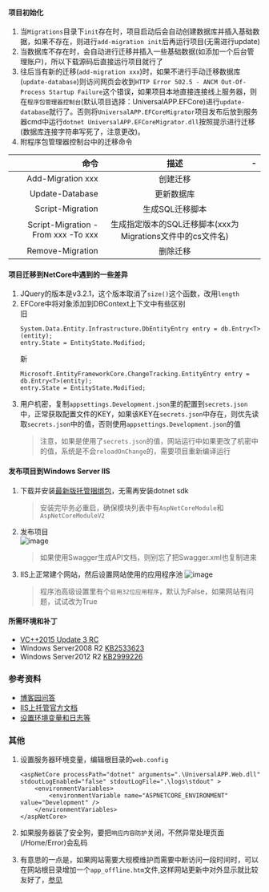 #### 项目初始化
1. 当```Migrations```目录下```init```存在时，项目启动后会自动创建数据库并插入基础数据，如果不存在，则进行```add-migration init```后再运行项目(无需进行update)
2. 当数据库不存在时，会自动进行迁移并插入一些基础数据(如添加一个后台管理账户)，所以下载源码后直接运行项目就行了
3. 往后当有新的迁移(`add-migration xxx`)时，如果不进行手动迁移数据库(`update-database`)则访问网页会收到`HTTP Error 502.5 - ANCM Out-Of-Process Startup Failure`这个错误，如果项目本地直接连接线上服务器，则在`程序包管理器控制台`(默认项目选择：UniversalAPP.EFCore)进行`update-database`就行了。否则将`UniversalAPP.EFCoreMigrator`项目发布后放到服务器cmd中运行`dotnet UniversalAPP.EFCoreMigrator.dll`按照提示进行迁移(数据库连接字符串写死了，注意更改)。
4. 附程序包管理器控制台中的迁移命令

命令|描述|-
-:|:-:|:-:
Add-Migration xxx|创建迁移|
Update-Database|更新数据库|
Script-Migration|生成SQL迁移脚本|
Script-Migration -From xxx -To xxx|生成指定版本的SQL迁移脚本(xxx为Migrations文件中的cs文件名)|
Remove-Migration|删除迁移|
 
#### 项目迁移到NetCore中遇到的一些差异

1. JQuery的版本是v3.2.1，这个版本取消了`size()`这个函数，改用`length`   
2. EFCore中将对象添加到DBContext上下文中有些区别   
    旧
    ```
    System.Data.Entity.Infrastructure.DbEntityEntry entry = db.Entry<T>(entity);
    entry.State = EntityState.Modified;
    ```
    新
    ```
    Microsoft.EntityFrameworkCore.ChangeTracking.EntityEntry entry = db.Entry<T>(entity);
    entry.State = EntityState.Modified;
    ```
3. 用户机密，复制```appsettings.Development.json```里的配置到```secrets.json```中，正常获取配置文件的KEY，如果该KEY在```secrets.json```中存在，则优先读取```secrets.json```中的值，否则使用```appsettings.Development.json```的值    
    >注意，如果是使用了```secrets.json```的值，网站运行中如果更改了机密中的值，系统是不会```reloadOnChange```的，需要项目重新编译运行


#### 发布项目到Windows Server IIS
1. 下载并安装[最新版托管捆绑包](https://www.microsoft.com/net/permalink/dotnetcore-current-windows-runtime-bundle-installer)，无需再安装dotnet sdk
    >安装完毕务必重启，确保模块列表中有```AspNetCoreModule```和```AspNetCoreModuleV2```
2. 发布项目   
    ![image](https://s2.ax1x.com/2019/04/02/A6eStU.jpg)
    > 如果使用Swagger生成API文档，则别忘了把Swagger.xml也复制进来

3. IIS上正常建个网站，然后设置网站使用的应用程序池
    ![image](https://s2.ax1x.com/2019/04/02/A6eg4U.jpg)
    >程序池高级设置里有个```启用32位应用程序```，默认为False，如果网站有问题，试试改为True   

#### 所需环境和补丁

 - [VC++2015 Update 3 RC](https://www.microsoft.com/zh-CN/download/details.aspx?id=52685)
 - Windows Server2008 R2  [KB2533623](https://support.microsoft.com/en-us/help/2533623/microsoft-security-advisory-insecure-library-loading-could-allow-remot)
 - Windows Server2012 R2   [KB2999226](https://support.microsoft.com/en-us/help/2999226/update-for-universal-c-runtime-in-windows)

 ### 参考资料
 - [博客园问答](https://q.cnblogs.com/q/111731/)
 - [IIS上托管官方文档](https://docs.microsoft.com/zh-cn/aspnet/core/host-and-deploy/iis/index?view=aspnetcore-2.2)
 - [设置环境变量和日志等](https://docs.microsoft.com/zh-cn/aspnet/core/host-and-deploy/aspnet-core-module?tabs=aspnetcore2x&view=aspnetcore-2.2)

 ### 其他
 1. 设置服务器环境变量，编辑根目录的```web.config```
    ```
    <aspNetCore processPath="dotnet" arguments=".\UniversalAPP.Web.dll" stdoutLogEnabled="false" stdoutLogFile=".\logs\stdout" >
	    <environmentVariables>
		    <environmentVariable name="ASPNETCORE_ENVIRONMENT" value="Development" />
	    </environmentVariables>
	</aspNetCore>
    ```

2. 如果服务器装了安全狗，要把```响应内容防护```关闭，不然异常处理页面(/Home/Error)会乱码

3. 有意思的一点是，如果网站需要大规模维护而需要中断访问一段时间时，可以在网站根目录增加一个```app_offline.htm```文件,这样网站更新中对外显示就比较友好了，[参见](https://docs.microsoft.com/zh-cn/aspnet/core/host-and-deploy/aspnet-core-module?tabs=aspnetcore2x&view=aspnetcore-2.2#appofflinehtm)
